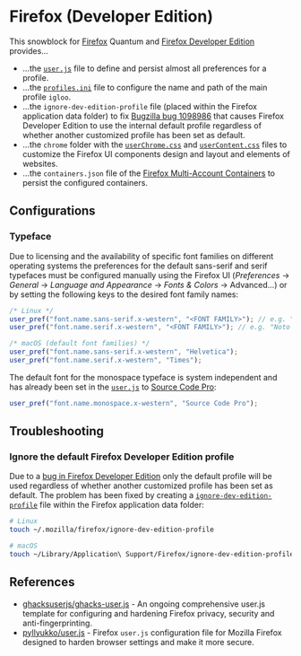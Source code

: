# Firefox (Developer Edition)

This snowblock for [Firefox][] Quantum and [Firefox Developer Edition][firefox-dev-edition] provides…

- …the [`user.js`][mzkb-user.js] file to define and persist almost all preferences for a profile.
- …the [`profiles.ini`][mzkb-profiles.ini] file to configure the name and path of the main profile `igloo`.
- …the `ignore-dev-edition-profile` file (placed within the Firefox application data folder) to fix [Bugzilla bug 1098986][bugzilla-1098986] that causes Firefox Developer Edition to use the internal default profile regardless of whether another customized profile has been set as default.
- …the `chrome` folder with the [`userChrome.css`][mzkb-userchrome.css] and [`userContent.css`][mzkb-usercontent.css] files to customize the Firefox UI components design and layout and elements of websites.
- …the `containers.json` file of the [Firefox Multi-Account Containers][firefox-addon-multi-acc-cont] to persist the configured containers.

## Configurations

### Typeface

Due to licensing and the availability of specific font families on different operating systems the preferences for the default sans-serif and serif typefaces must be configured manually using the Firefox UI (_Preferences_ → _General_ → _Language and Appearance_ → _Fonts & Colors_ → <kdb>Advanced…</kdb>) or by setting the following keys to the desired font family names:

```js
/* Linux */
user_pref("font.name.sans-serif.x-western", "<FONT FAMILY>"); // e.g. "Roboto"
user_pref("font.name.serif.x-western", "<FONT FAMILY>"); // e.g. "Noto Serif"

/* macOS (default font families) */
user_pref("font.name.sans-serif.x-western", "Helvetica");
user_pref("font.name.serif.x-western", "Times");
```

The default font for the monospace typeface is system independent and has already been set in the [`user.js`][gh-igloo-sb-ff-user.js] to [Source Code Pro][google-font-source-code-pro]:

```js
user_pref("font.name.monospace.x-western", "Source Code Pro");
```

## Troubleshooting

### Ignore the default Firefox Developer Edition profile

Due to a [bug in Firefox Developer Edition][bugzilla-1098986] only the default profile will be used regardless of whether another customized profile has been set as default. The problem has been fixed by creating a [`ignore-dev-edition-profile`][gh-igloo-sb-ff-ignore-dev-profile] file within the Firefox application data folder:

```sh
# Linux
touch ~/.mozilla/firefox/ignore-dev-edition-profile

# macOS
touch ~/Library/Application\ Support/Firefox/ignore-dev-edition-profile
```

## References

- [ghacksuserjs/ghacks-user.js][] - An ongoing comprehensive user.js template for configuring and hardening Firefox privacy, security and anti-fingerprinting.
- [pyllyukko/user.js][] - Firefox `user.js` configuration file for Mozilla Firefox designed to harden browser settings and make it more secure.

[bugzilla-1098986]: https://bugzilla.mozilla.org/show_bug.cgi?id=1098986
[firefox]: https://www.mozilla.org/en-US/firefox
[firefox-addon-multi-acc-cont]: https://addons.mozilla.org/en-US/firefox/addon/multi-account-containers
[firefox-dev-edition]: https://www.mozilla.org/en-US/firefox/developer
[ghacksuserjs/ghacks-user.js]: https://github.com/ghacksuserjs/ghacks-user.js
[gh-igloo-sb-ff-ignore-dev-profile]: https://github.com/arcticicestudio/igloo/blob/master/snowblocks/firefox/ignore-dev-edition-profile
[gh-igloo-sb-ff-user.js]: https://github.com/arcticicestudio/igloo/blob/master/snowblocks/firefox/user.js
[google-font-source-code-pro]: https://fonts.google.com/specimen/Source+Code+Pro
[mzkb-profiles.ini]: http://kb.mozillazine.org/Profiles.ini_file
[mzkb-user.js]: http://kb.mozillazine.org/User.js_file
[mzkb-userchrome.css]: http://kb.mozillazine.org/index.php?title=UserChrome.css
[mzkb-usercontent.css]: http://kb.mozillazine.org/index.php?title=UserContent.css
[pyllyukko/user.js]: https://github.com/pyllyukko/user.js
